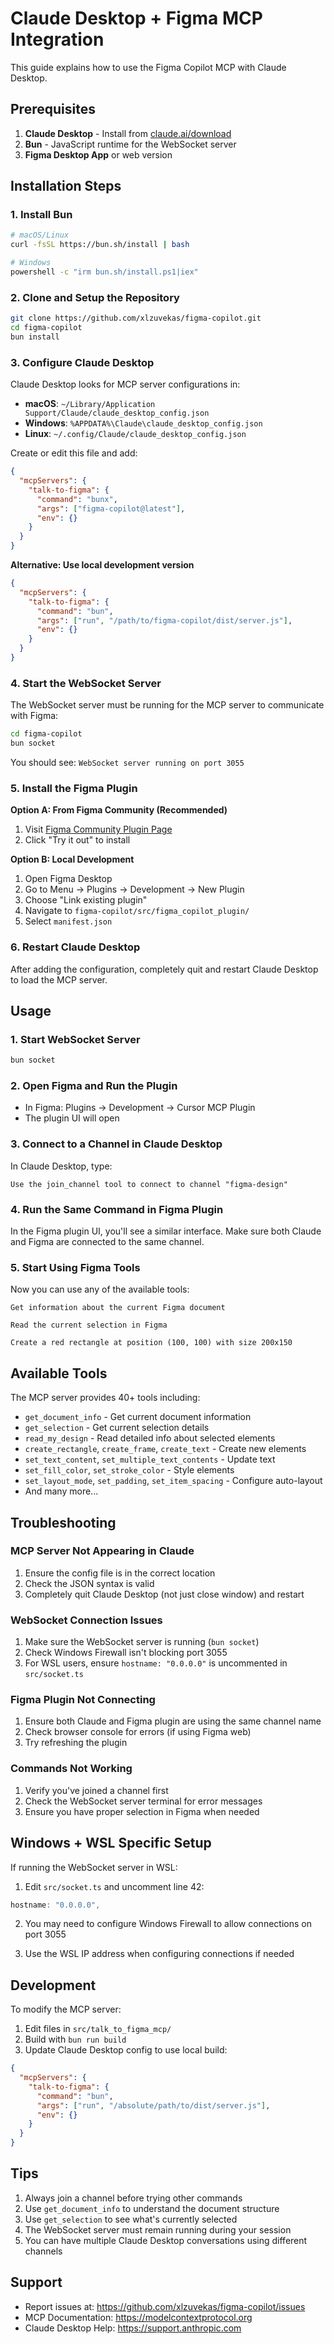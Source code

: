 # Claude Desktop + Figma MCP Integration

This guide explains how to use the Figma Copilot MCP with Claude Desktop.

## Prerequisites

1. **Claude Desktop** - Install from [claude.ai/download](https://claude.ai/download)
2. **Bun** - JavaScript runtime for the WebSocket server
3. **Figma Desktop App** or web version

## Installation Steps

### 1. Install Bun

```bash
# macOS/Linux
curl -fsSL https://bun.sh/install | bash

# Windows
powershell -c "irm bun.sh/install.ps1|iex"
```

### 2. Clone and Setup the Repository

```bash
git clone https://github.com/xlzuvekas/figma-copilot.git
cd figma-copilot
bun install
```

### 3. Configure Claude Desktop

Claude Desktop looks for MCP server configurations in:
- **macOS**: `~/Library/Application Support/Claude/claude_desktop_config.json`
- **Windows**: `%APPDATA%\Claude\claude_desktop_config.json`
- **Linux**: `~/.config/Claude/claude_desktop_config.json`

Create or edit this file and add:

```json
{
  "mcpServers": {
    "talk-to-figma": {
      "command": "bunx",
      "args": ["figma-copilot@latest"],
      "env": {}
    }
  }
}
```

**Alternative: Use local development version**
```json
{
  "mcpServers": {
    "talk-to-figma": {
      "command": "bun",
      "args": ["run", "/path/to/figma-copilot/dist/server.js"],
      "env": {}
    }
  }
}
```

### 4. Start the WebSocket Server

The WebSocket server must be running for the MCP server to communicate with Figma:

```bash
cd figma-copilot
bun socket
```

You should see: `WebSocket server running on port 3055`

### 5. Install the Figma Plugin

**Option A: From Figma Community (Recommended)**
1. Visit [Figma Community Plugin Page](https://www.figma.com/community/plugin/1485687494525374295/cursor-talk-to-figma-mcp-plugin)
2. Click "Try it out" to install

**Option B: Local Development**
1. Open Figma Desktop
2. Go to Menu → Plugins → Development → New Plugin
3. Choose "Link existing plugin"
4. Navigate to `figma-copilot/src/figma_copilot_plugin/`
5. Select `manifest.json`

### 6. Restart Claude Desktop

After adding the configuration, completely quit and restart Claude Desktop to load the MCP server.

## Usage

### 1. Start WebSocket Server
```bash
bun socket
```

### 2. Open Figma and Run the Plugin
- In Figma: Plugins → Development → Cursor MCP Plugin
- The plugin UI will open

### 3. Connect to a Channel in Claude Desktop
In Claude Desktop, type:
```
Use the join_channel tool to connect to channel "figma-design"
```

### 4. Run the Same Command in Figma Plugin
In the Figma plugin UI, you'll see a similar interface. Make sure both Claude and Figma are connected to the same channel.

### 5. Start Using Figma Tools
Now you can use any of the available tools:

```
Get information about the current Figma document
```

```
Read the current selection in Figma
```

```
Create a red rectangle at position (100, 100) with size 200x150
```

## Available Tools

The MCP server provides 40+ tools including:

- `get_document_info` - Get current document information
- `get_selection` - Get current selection details
- `read_my_design` - Read detailed info about selected elements
- `create_rectangle`, `create_frame`, `create_text` - Create new elements
- `set_text_content`, `set_multiple_text_contents` - Update text
- `set_fill_color`, `set_stroke_color` - Style elements
- `set_layout_mode`, `set_padding`, `set_item_spacing` - Configure auto-layout
- And many more...

## Troubleshooting

### MCP Server Not Appearing in Claude
1. Ensure the config file is in the correct location
2. Check the JSON syntax is valid
3. Completely quit Claude Desktop (not just close window) and restart

### WebSocket Connection Issues
1. Make sure the WebSocket server is running (`bun socket`)
2. Check Windows Firewall isn't blocking port 3055
3. For WSL users, ensure `hostname: "0.0.0.0"` is uncommented in `src/socket.ts`

### Figma Plugin Not Connecting
1. Ensure both Claude and Figma plugin are using the same channel name
2. Check browser console for errors (if using Figma web)
3. Try refreshing the plugin

### Commands Not Working
1. Verify you've joined a channel first
2. Check the WebSocket server terminal for error messages
3. Ensure you have proper selection in Figma when needed

## Windows + WSL Specific Setup

If running the WebSocket server in WSL:

1. Edit `src/socket.ts` and uncomment line 42:
```typescript
hostname: "0.0.0.0",
```

2. You may need to configure Windows Firewall to allow connections on port 3055

3. Use the WSL IP address when configuring connections if needed

## Development

To modify the MCP server:

1. Edit files in `src/talk_to_figma_mcp/`
2. Build with `bun run build`
3. Update Claude Desktop config to use local build:
```json
{
  "mcpServers": {
    "talk-to-figma": {
      "command": "bun",
      "args": ["run", "/absolute/path/to/dist/server.js"],
      "env": {}
    }
  }
}
```

## Tips

1. Always join a channel before trying other commands
2. Use `get_document_info` to understand the document structure
3. Use `get_selection` to see what's currently selected
4. The WebSocket server must remain running during your session
5. You can have multiple Claude Desktop conversations using different channels

## Support

- Report issues at: https://github.com/xlzuvekas/figma-copilot/issues
- MCP Documentation: https://modelcontextprotocol.org
- Claude Desktop Help: https://support.anthropic.com